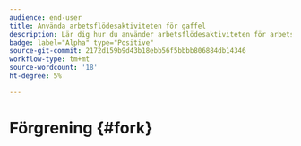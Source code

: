 ```yaml
---
audience: end-user
title: Använda arbetsflödesaktiviteten för gaffel
description: Lär dig hur du använder arbetsflödesaktiviteten för arbetsflöden
badge: label="Alpha" type="Positive"
source-git-commit: 2172d159b9d43b18ebb56f5bbbb806884db14346
workflow-type: tm+mt
source-wordcount: '18'
ht-degree: 5%

---
```



# Förgrening {#fork}

